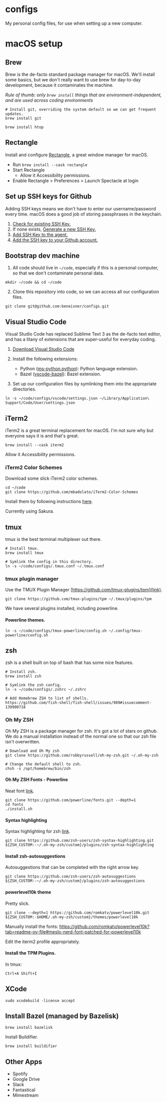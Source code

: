 # configs
My personal config files, for use when setting up a new computer.

# macOS setup


## Brew

Brew is the de-facto standard package manager for macOS. We'll install some basics, but we don't really want to use brew for day-to-day development, because it contaminates the machine. 

*Rule of thumb: only `brew install` things that are environment-independent, and are used across coding environments*

```
# Install git, overriding the system default so we can get frequent updates.
brew install git

brew install htop
```

## Rectangle

Install and configure [Rectangle](https://github.com/rxhanson/Rectangle), a great window manager for macOS.

* Run `brew install --cask rectangle`
* Start Rectangle
    * Allow it Accessibility permissions.
* Enable Rectangle > Preferences > Launch Spectacle at login


## Set up SSH keys for Github

Adding SSH keys means we don't have to enter our username/password every time. macOS does a good job of storing passphrases in the keychain.

1. [Check for existing SSH Key.](https://docs.github.com/en/authentication/connecting-to-github-with-ssh/checking-for-existing-ssh-keys)
2. If none exists, [Generate a new SSH Key.](https://docs.github.com/en/authentication/connecting-to-github-with-ssh/generating-a-new-ssh-key-and-adding-it-to-the-ssh-agent)
3. [Add SSH Key to the agent.](https://docs.github.com/en/authentication/connecting-to-github-with-ssh/generating-a-new-ssh-key-and-adding-it-to-the-ssh-agent#adding-your-ssh-key-to-the-ssh-agent)
4. [Add the SSH key to your Github account.](https://docs.github.com/en/authentication/connecting-to-github-with-ssh/adding-a-new-ssh-key-to-your-github-account)

## Bootstrap dev machine

1) All code should live in `~/code`, especially if this is a personal computer, so that we don't contaminate personal data.
```
mkdir ~/code && cd ~/code
```

2) Clone this repository into code, so we can access all our configuration files.
```
git clone git@github.com:beneisner/configs.git
```

## Visual Studio Code

Visual Studio Code has replaced Sublime Text 3 as the de-facto text editor, and has a litany of extensions that are super-useful for everyday coding.

1) [Download Visual Studio Code](https://code.visualstudio.com/download)

2) Install the following extensions:
    * Python ([ms-python.python](https://marketplace.visualstudio.com/items?itemName=ms-python.python)): Python language extension.
    * Bazel ([vscode-bazel](https://marketplace.visualstudio.com/items?itemName=BazelBuild.vscode-bazel&ssr=false)): Bazel extension.
  
3) Set up our configuration files by symlinking them into the appropriate directories.

```
ln -s ~/code/configs/vscode/settings.json ~/Library/Application\ Support/Code/User/settings.json
```

## iTerm2

iTerm2 is a great terminal replacement for macOS. I'm not sure why but everyone says it is and that's great.

`brew install --cask iterm2`

Allow it Accessibility permissions.

### iTerm2 Color Schemes

Download some slick iTerm2 color schemes.

```
cd ~/code
git clone https://github.com/mbadolato/iTerm2-Color-Schemes
```

Install them by following instructions [here](https://github.com/mbadolato/iTerm2-Color-Schemes?tab=readme-ov-file#installation-instructions).

Currently using Sakura.

## tmux

tmux is the best terminal multiplexer out there.
```
# Install tmux.
brew install tmux

# Symlink the config in this directory.
ln -s ~/code/configs/.tmux.conf ~/.tmux.conf

```
### tmux plugin manager
Use the TMUX Plugin Manager [https://github.com/tmux-plugins/tpm](link).

```
git clone https://github.com/tmux-plugins/tpm ~/.tmux/plugins/tpm
```

We have several plugins installed, including powerline.

#### Powerline themes.

```
ln -s ~/code/configs/tmux-powerline/config.sh ~/.config/tmux-powerline/config.sh
```

## zsh

zsh is a shell built on top of bash that has some nice features.
```
# Install zsh.
brew install zsh

# Symlink the zsh config.
ln -s ~/code/configs/.zshrc ~/.zshrc

# Add Homebrew ZSH to list of shells.
https://github.com/fish-shell/fish-shell/issues/989#issuecomment-139900718
```

### Oh My ZSH

Oh My ZSH is a package manager for zsh. It's got a lot of stars on github. We do a manual installation instead of the normal one so that our zsh file isn't overwritten.

```
# Download and Oh My zsh
git clone https://github.com/robbyrussell/oh-my-zsh.git ~/.oh-my-zsh

# Change the default shell to zsh.
chsh -s /opt/homebrew/bin/zsh
```

#### Oh My ZSH Fonts - Powerline
Neat font [link](https://github.com/powerline/fonts).
```
git clone https://github.com/powerline/fonts.git --depth=1
cd fonts
./install.sh
```

#### Syntax highlighting
Syntax highlighting for zsh [link](https://github.com/zsh-users/zsh-syntax-highlighting).
```
git clone https://github.com/zsh-users/zsh-syntax-highlighting.git ${ZSH_CUSTOM:-~/.oh-my-zsh/custom}/plugins/zsh-syntax-highlighting
```

#### Install zsh-autosuggestions
Autosuggestions that can be completed with the right arrow key.
```
git clone https://github.com/zsh-users/zsh-autosuggestions ${ZSH_CUSTOM:-~/.oh-my-zsh/custom}/plugins/zsh-autosuggestions
```

#### powerlevel10k theme

Pretty slick.

```git clone --depth=1 https://github.com/romkatv/powerlevel10k.git ${ZSH_CUSTOM:-$HOME/.oh-my-zsh/custom}/themes/powerlevel10k```

Manually install the fonts:
https://github.com/romkatv/powerlevel10k?tab=readme-ov-file#meslo-nerd-font-patched-for-powerlevel10k

Edit the iterm2 profile appropriately.


#### Install the TPM Plugins.

In tmux:
```
Ctrl+A Shift+I
```

## XCode

```
sudo xcodebuild -license accept
```


## Install Bazel (managed by Bazelisk)

```
brew install bazelisk
```

Install Buildifier.
```
brew install buildifier
```

## Other Apps

* Spotify
* Google Drive
* Slack
* Fantastical
* Mimestream
